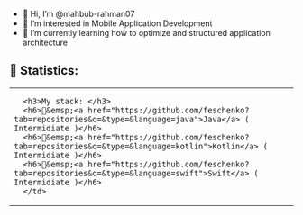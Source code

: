 - 👋 Hi, I’m @mahbub-rahman07
- 👀 I’m interested in Mobile Application Development 
- 🌱 I’m currently learning how to optimize and structured application architecture 


<h2>📝 Statistics: </h2>
<table>
  <tr>
    <td valign="top">
      
      <h3>My stack: </h3>
      <h6>📔&emsp;<a href="https://github.com/feschenko?tab=repositories&q=&type=&language=java">Java</a> ( Intermidiate )</h6>
      <h6>📗&emsp;<a href="https://github.com/feschenko?tab=repositories&q=&type=&language=kotlin">Kotlin</a> ( Intermidiate )</h6>
      <h6>📘&emsp;<a href="https://github.com/feschenko?tab=repositories&q=&type=&language=swift">Swift</a> ( Intermidiate )</h6>
      </td>
  </tr>
</table>

<!---
mahbub-rahman07/mahbub-rahman07 is a ✨ special ✨ repository because its `README.md` (this file) appears on your GitHub profile.
You can click the Preview link to take a look at your changes.
--->
